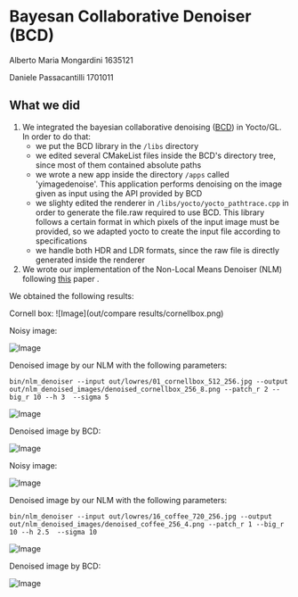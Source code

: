 # Bayesan Collaborative Denoiser (BCD)

Alberto Maria Mongardini 1635121

Daniele Passacantilli 1701011

## What we did
1. We integrated the bayesian collaborative denoising ([BCD](https://github.com/superboubek/bcd)) in Yocto/GL. In order to do that:
    * we put the BCD library in the ```/libs``` directory
    * we edited several CMakeList files inside the BCD's directory tree, since most of them contained absolute paths
    * we wrote a new app inside the directory ```/apps``` called 'yimagedenoise'. This application performs denoising on the image given as input using the API provided by BCD
    * we slighty edited the renderer in ```/libs/yocto/yocto_pathtrace.cpp``` in order to generate the file.raw required to use BCD. This library follows a certain format in which pixels of the input image must be provided, so we adapted yocto to create the input file according to specifications
    * we handle both HDR and LDR formats, since the raw file is directly generated inside the renderer
2. We wrote our implementation of the Non-Local Means Denoiser (NLM) following [this](https://www.ipol.im/pub/art/2011/bcm_nlm/article.pdf) paper .

We obtained the following results:

Cornell box:
![Image](out/compare results/cornellbox.png)


Noisy image:

![Image](out/lowres/01_cornellbox_512_256.jpg)

Denoised image by our NLM with the following parameters:

```
bin/nlm_denoiser --input out/lowres/01_cornellbox_512_256.jpg --output out/nlm_denoised_images/denoised_cornellbox_256_8.png --patch_r 2 --big_r 10 --h 3  --sigma 5
```

![Image](out/nlm_denoised_images/denoised_cornellbox_256_8.png)

Denoised image by BCD:

![Image](out/bcd_denoised_images/01_cornellbox_512_256_denoised.png)




Noisy image:

![Image](out/lowres/16_coffee_720_256.jpg)

Denoised image by our NLM with the following parameters:

```
bin/nlm_denoiser --input out/lowres/16_coffee_720_256.jpg --output out/nlm_denoised_images/denoised_coffee_256_4.png --patch_r 1 --big_r 10 --h 2.5  --sigma 10
```

![Image](out/nlm_denoised_images/denoised_coffee_256_4.png)

Denoised image by BCD:

![Image](out/bcd_denoised_images/16_coffee_720_64_denoised.png)

